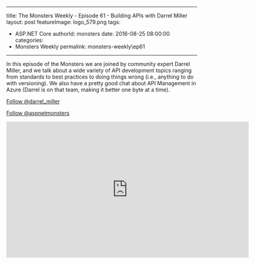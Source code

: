 
---
title: The Monsters Weekly - Episode 61 -  Building APIs with Darrel Miller
layout: post
featureImage: logo_579.png
tags: 
  - ASP.NET Core
authorId: monsters
date: 2016-08-25 08:00:00
categories:
  - Monsters Weekly
permalink: monsters-weekly\ep61
---

<p>In this episode of the Monsters we are joined by community expert Darrel Miller, and we talk about a wide variety of API development topics ranging from standards to best practices to doing things wrong (i.e., anything to do with versioning). We also have a pretty good chat about API Management in Azure (Darrel is on that team, making it better one byte at a time).</p><p><a class="twitter-follow-button" href="https://twitter.com/darrel_miller">Follow @darrel_miller</a></p><p><a class="twitter-follow-button" href="https://twitter.com/aspnetmonsters">Follow @aspnetmonsters</a></p> 

<!--more-->
<iframe src='https://channel9.msdn.com/Series/aspnetmonsters/ASPNET-Monsters-61-Building-APIs-with-Darrel-Miller/player' width='640' height='360' allowFullScreen frameBorder='0'></iframe>
